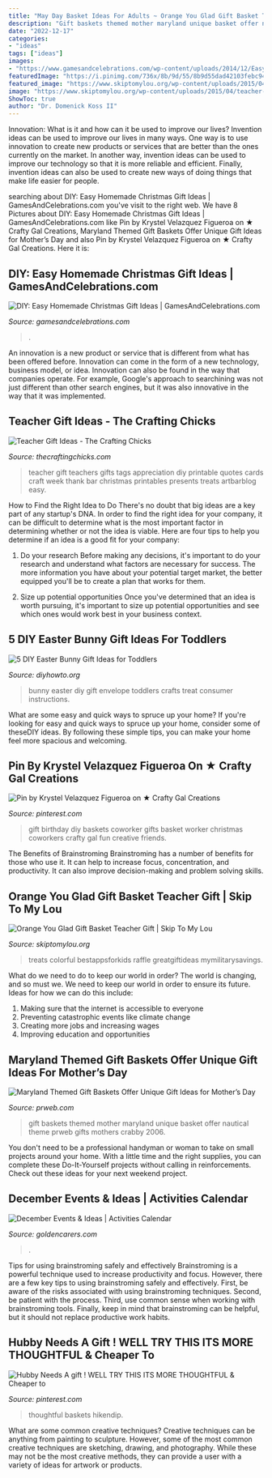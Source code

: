 ```yaml
---
title: "May Day Basket Ideas For Adults ~ Orange You Glad Gift Basket Teacher Gift"
description: "Gift baskets themed mother maryland unique basket offer nautical theme prweb gifts mothers crabby 2006"
date: "2022-12-17"
categories:
- "ideas"
tags: ["ideas"]
images:
- "https://www.gamesandcelebrations.com/wp-content/uploads/2014/12/Easy-Homemade-Gift-for-Teacher.jpg"
featuredImage: "https://i.pinimg.com/736x/8b/9d/55/8b9d55dad42103febc942c52dcac40fa.jpg"
featured_image: "https://www.skiptomylou.org/wp-content/uploads/2015/04/teacher-appreciation-gift-basket-4.jpg"
image: "https://www.skiptomylou.org/wp-content/uploads/2015/04/teacher-appreciation-gift-basket-4.jpg"
ShowToc: true
author: "Dr. Domenick Koss II"
---
```



Innovation: What is it and how can it be used to improve our lives?
Invention ideas can be used to improve our lives in many ways. One way is to use innovation to create new products or services that are better than the ones currently on the market. In another way, invention ideas can be used to improve our technology so that it is more reliable and efficient. Finally, invention ideas can also be used to create new ways of doing things that make life easier for people.

	

		
searching about DIY: Easy Homemade Christmas Gift Ideas | GamesAndCelebrations.com you've visit to the right web. We have 8 Pictures about DIY: Easy Homemade Christmas Gift Ideas | GamesAndCelebrations.com like Pin by Krystel Velazquez Figueroa on ★ Crafty Gal Creations, Maryland Themed Gift Baskets Offer Unique Gift Ideas for Mother’s Day and also Pin by Krystel Velazquez Figueroa on ★ Crafty Gal Creations. Here it is:
		
    
## DIY: Easy Homemade Christmas Gift Ideas | GamesAndCelebrations.com

<img loading=lazy src="https://www.gamesandcelebrations.com/wp-content/uploads/2014/12/Easy-Homemade-Gift-for-Teacher.jpg" onerror="this.onerror=null;this.src='https://tse4.mm.bing.net/th?id=OIP.uueasWWq74j_G-0yYTAbzgHaJ4&amp;pid=15.1';" alt="DIY: Easy Homemade Christmas Gift Ideas | GamesAndCelebrations.com">

_Source: gamesandcelebrations.com_

>. 

	

An innovation is a new product or service that is different from what has been offered before. Innovation can come in the form of a new technology, business model, or idea. Innovation can also be found in the way that companies operate. For example, Google's approach to searchining was not just different than other search engines, but it was also innovative in the way that it was implemented.

    
## Teacher Gift Ideas - The Crafting Chicks

<img loading=lazy src="http://thecraftingchicks.com/wp-content/uploads/2014/05/teacher_quote_tags_collage2.jpg" onerror="this.onerror=null;this.src='https://tse3.mm.bing.net/th?id=OIP.uvqFTlfAc0Ewn0B8LLGSSgHaQ6&amp;pid=15.1';" alt="Teacher Gift Ideas - The Crafting Chicks">

_Source: thecraftingchicks.com_

>teacher gift teachers gifts tags appreciation diy printable quotes cards craft week thank bar christmas printables presents treats artbarblog easy. 

	

How to Find the Right Idea to Do
There's no doubt that big ideas are a key part of any startup's DNA. In order to find the right idea for your company, it can be difficult to determine what is the most important factor in determining whether or not the idea is viable. Here are four tips to help you determine if an idea is a good fit for your company:
1. Do your research
 Before making any decisions, it's important to do your research and understand what factors are necessary for success. The more information you have about your potential target market, the better equipped you'll be to create a plan that works for them.

2. Size up potential opportunities
Once you've determined that an idea is worth pursuing, it's important to size up potential opportunities and see which ones would work best in your business context.

    
## 5 DIY Easter Bunny Gift Ideas For Toddlers

<img loading=lazy src="http://www.diyhowto.org/wp-content/uploads/2016/03/DIY-Envelope-Bunny-Treat-Easter-Bunny-Gift-Ideas.jpg" onerror="this.onerror=null;this.src='https://tse3.mm.bing.net/th?id=OIP.39EjAuTYK0jXUtnD53mOAQHaJ8&amp;pid=15.1';" alt="5 DIY Easter Bunny Gift Ideas for Toddlers">

_Source: diyhowto.org_

>bunny easter diy gift envelope toddlers crafts treat consumer instructions. 

	

What are some easy and quick ways to spruce up your home?
If you're looking for easy and quick ways to spruce up your home, consider some of theseDIY ideas. By following these simple tips, you can make your home feel more spacious and welcoming.

    
## Pin By Krystel Velazquez Figueroa On ★ Crafty Gal Creations

<img loading=lazy src="https://i.pinimg.com/736x/d5/76/9c/d5769c741f1c8a39c3171eb7ed4321a6--diy-birthday-gift-birthday-gift-baskets.jpg" onerror="this.onerror=null;this.src='https://tse3.mm.bing.net/th?id=OIP.nShNIVtWo4TI3ONwhoaHGgHaJ4&amp;pid=15.1';" alt="Pin by Krystel Velazquez Figueroa on ★ Crafty Gal Creations">

_Source: pinterest.com_

>gift birthday diy baskets coworker gifts basket worker christmas coworkers crafty gal fun creative friends. 

	

The Benefits of Brainstroming
Brainstroming has a number of benefits for those who use it. It can help to increase focus, concentration, and productivity. It can also improve decision-making and problem solving skills.

    
## Orange You Glad Gift Basket Teacher Gift | Skip To My Lou

<img loading=lazy src="https://www.skiptomylou.org/wp-content/uploads/2015/04/teacher-appreciation-gift-basket-4.jpg" onerror="this.onerror=null;this.src='https://tse2.mm.bing.net/th?id=OIP.gIyjAeC9EwTA1BdayVdXXQHaKl&amp;pid=15.1';" alt="Orange You Glad Gift Basket Teacher Gift | Skip To My Lou">

_Source: skiptomylou.org_

>treats colorful bestappsforkids raffle greatgiftideas mymilitarysavings. 

	

What do we need to do to keep our world in order?
The world is changing, and so must we. We need to keep our world in order to ensure its future. Ideas for how we can do this include: 
1. Making sure that the internet is accessible to everyone 
2. Preventing catastrophic events like climate change 
3. Creating more jobs and increasing wages 
4. Improving education and opportunities 

    
## Maryland Themed Gift Baskets Offer Unique Gift Ideas For Mother’s Day

<img loading=lazy src="http://ww1.prweb.com/prfiles/2006/05/01/380151/NauticalBasket.jpg" onerror="this.onerror=null;this.src='https://tse4.mm.bing.net/th?id=OIP.DjGQfVqlftGccDmKS8paogHaJx&amp;pid=15.1';" alt="Maryland Themed Gift Baskets Offer Unique Gift Ideas for Mother’s Day">

_Source: prweb.com_

>gift baskets themed mother maryland unique basket offer nautical theme prweb gifts mothers crabby 2006. 

	

You don't need to be a professional handyman or woman to take on small projects around your home. With a little time and the right supplies, you can complete these Do-It-Yourself projects without calling in reinforcements. Check out these ideas for your next weekend project.

    
## December Events &amp; Ideas | Activities Calendar

<img loading=lazy src="https://www.goldencarers.com/assets/img/calendar/12-december-wide.jpg" onerror="this.onerror=null;this.src='https://tse2.mm.bing.net/th?id=OIP.JCqTUC6YZicFqOjSI1FTRAHaDw&amp;pid=15.1';" alt="December Events &amp; Ideas | Activities Calendar">

_Source: goldencarers.com_

>. 

	

Tips for using brainstroming safely and effectively
Brainstroming is a powerful technique used to increase productivity and focus. However, there are a few key tips to using brainstroming safely and effectively. First, be aware of the risks associated with using brainstroming techniques. Second, be patient with the process. Third, use common sense when working with brainstroming tools. Finally, keep in mind that brainstroming can be helpful, but it should not replace productive work habits.

    
## Hubby Needs A Gift ! WELL TRY THIS ITS MORE THOUGHTFUL &amp; Cheaper To

<img loading=lazy src="https://i.pinimg.com/736x/8b/9d/55/8b9d55dad42103febc942c52dcac40fa.jpg" onerror="this.onerror=null;this.src='https://tse4.mm.bing.net/th?id=OIP.kqfDuLe1ewx1jpihsPPp8gHaJ4&amp;pid=15.1';" alt="Hubby Needs A gift ! WELL TRY THIS ITS MORE THOUGHTFUL &amp; Cheaper to">

_Source: pinterest.com_

>thoughtful baskets hikendip. 

	

What are some common creative techniques?
Creative techniques can be anything from painting to sculpture. However, some of the most common creative techniques are sketching, drawing, and photography. While these may not be the most creative methods, they can provide a user with a variety of ideas for artwork or products.

